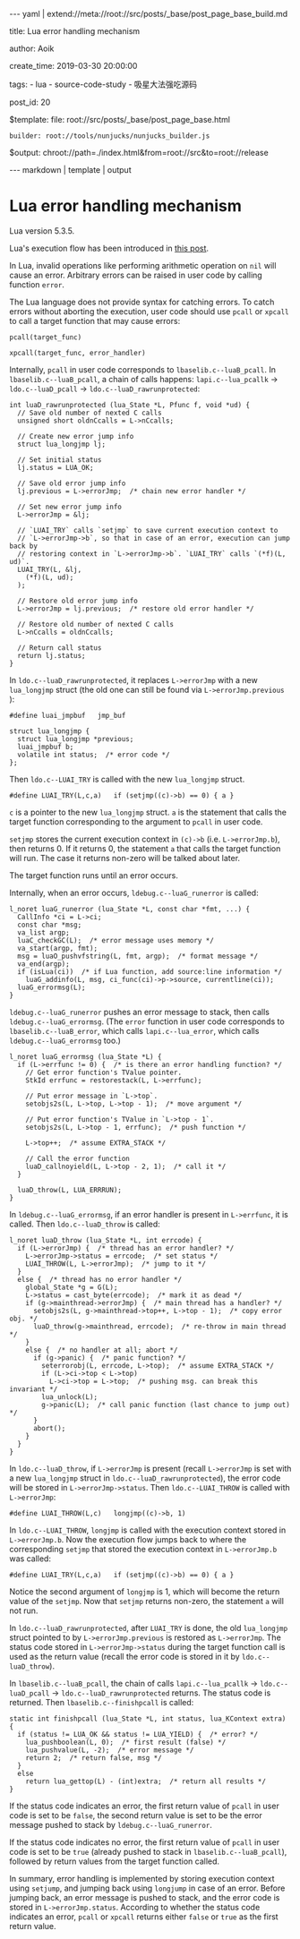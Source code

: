 --- yaml | extend://meta://root://src/posts/_base/post_page_base_build.md

title: Lua error handling mechanism

author: Aoik

create_time: 2019-03-30 20:00:00

tags:
    - lua
    - source-code-study
    - 吸星大法强吃源码

post_id: 20

$template:
    file: root://src/posts/_base/post_page_base.html

    builder: root://tools/nunjucks/nunjucks_builder.js

$output: chroot://path=./index.html&from=root://src&to=root://release

--- markdown | template | output
# Lua error handling mechanism
Lua version 5.3.5.

Lua's execution flow has been introduced in
[this post](https://aoik.me/blog/posts/lua-execution-flow).

In Lua, invalid operations like performing arithmetic operation on `nil` will cause an error. Arbitrary errors can be raised in user code by calling function
`error`.

The Lua language does not provide syntax for catching errors. To catch errors
without aborting the execution, user code should use `pcall` or `xpcall` to
call a target function that may cause errors:
```
pcall(target_func)

xpcall(target_func, error_handler)
```

Internally, `pcall` in user code corresponds to  `lbaselib.c--luaB_pcall`. In
`lbaselib.c--luaB_pcall`, a chain of calls happens: `lapi.c--lua_pcallk` -> `ldo.c--luaD_pcall` -> `ldo.c--luaD_rawrunprotected`:
```
int luaD_rawrunprotected (lua_State *L, Pfunc f, void *ud) {
  // Save old number of nexted C calls
  unsigned short oldnCcalls = L->nCcalls;

  // Create new error jump info
  struct lua_longjmp lj;

  // Set initial status
  lj.status = LUA_OK;

  // Save old error jump info
  lj.previous = L->errorJmp;  /* chain new error handler */

  // Set new error jump info
  L->errorJmp = &lj;

  // `LUAI_TRY` calls `setjmp` to save current execution context to
  // `L->errorJmp->b`, so that in case of an error, execution can jump back by
  // restoring context in `L->errorJmp->b`. `LUAI_TRY` calls `(*f)(L, ud)`.
  LUAI_TRY(L, &lj,
    (*f)(L, ud);
  );

  // Restore old error jump info
  L->errorJmp = lj.previous;  /* restore old error handler */

  // Restore old number of nexted C calls
  L->nCcalls = oldnCcalls;

  // Return call status
  return lj.status;
}
```

In `ldo.c--luaD_rawrunprotected`, it replaces `L->errorJmp` with a new
`lua_longjmp` struct (the old one can still be found via `L->errorJmp.previous`
):
```
#define luai_jmpbuf   jmp_buf

struct lua_longjmp {
  struct lua_longjmp *previous;
  luai_jmpbuf b;
  volatile int status;  /* error code */
};
```

Then `ldo.c--LUAI_TRY` is called with the new `lua_longjmp` struct.
```
#define LUAI_TRY(L,c,a)   if (setjmp((c)->b) == 0) { a }
```
`c` is a pointer to the new `lua_longjmp` struct. `a` is the statement that
calls the target function corresponding to the argument to `pcall` in user
code.

`setjmp` stores the current execution context in `(c)->b` (i.e.
`L->errorJmp.b`), then returns 0. If it returns 0, the statement `a` that calls the target function will run. The case it returns non-zero will be talked about later.

The target function runs until an error occurs.

Internally, when an error occurs, `ldebug.c--luaG_runerror` is called:
```
l_noret luaG_runerror (lua_State *L, const char *fmt, ...) {
  CallInfo *ci = L->ci;
  const char *msg;
  va_list argp;
  luaC_checkGC(L);  /* error message uses memory */
  va_start(argp, fmt);
  msg = luaO_pushvfstring(L, fmt, argp);  /* format message */
  va_end(argp);
  if (isLua(ci))  /* if Lua function, add source:line information */
    luaG_addinfo(L, msg, ci_func(ci)->p->source, currentline(ci));
  luaG_errormsg(L);
}
```

`ldebug.c--luaG_runerror` pushes an error message to stack, then calls
`ldebug.c--luaG_errormsg`. (The `error` function in user code corresponds to
`lbaselib.c--luaB_error`, which calls `lapi.c--lua_error`, which calls
`ldebug.c--luaG_errormsg` too.)
```
l_noret luaG_errormsg (lua_State *L) {
  if (L->errfunc != 0) {  /* is there an error handling function? */
    // Get error function's TValue pointer.
    StkId errfunc = restorestack(L, L->errfunc);

    // Put error message in `L->top`.
    setobjs2s(L, L->top, L->top - 1);  /* move argument */

    // Put error function's TValue in `L->top - 1`.
    setobjs2s(L, L->top - 1, errfunc);  /* push function */

    L->top++;  /* assume EXTRA_STACK */

    // Call the error function
    luaD_callnoyield(L, L->top - 2, 1);  /* call it */
  }
  
  luaD_throw(L, LUA_ERRRUN);
}
```

In `ldebug.c--luaG_errormsg`, if an error handler is present in `L->errfunc`,
it is called. Then `ldo.c--luaD_throw` is called:
```
l_noret luaD_throw (lua_State *L, int errcode) {
  if (L->errorJmp) {  /* thread has an error handler? */
    L->errorJmp->status = errcode;  /* set status */
    LUAI_THROW(L, L->errorJmp);  /* jump to it */
  }
  else {  /* thread has no error handler */
    global_State *g = G(L);
    L->status = cast_byte(errcode);  /* mark it as dead */
    if (g->mainthread->errorJmp) {  /* main thread has a handler? */
      setobjs2s(L, g->mainthread->top++, L->top - 1);  /* copy error obj. */
      luaD_throw(g->mainthread, errcode);  /* re-throw in main thread */
    }
    else {  /* no handler at all; abort */
      if (g->panic) {  /* panic function? */
        seterrorobj(L, errcode, L->top);  /* assume EXTRA_STACK */
        if (L->ci->top < L->top)
          L->ci->top = L->top;  /* pushing msg. can break this invariant */
        lua_unlock(L);
        g->panic(L);  /* call panic function (last chance to jump out) */
      }
      abort();
    }
  }
}
```

In `ldo.c--luaD_throw`, if `L->errorJmp` is present (recall `L->errorJmp` is
set with a new `lua_longjmp` struct in `ldo.c--luaD_rawrunprotected`), the
error code will be stored in `L->errorJmp->status`. Then `ldo.c--LUAI_THROW` is
called with `L->errorJmp`:
```
#define LUAI_THROW(L,c)   longjmp((c)->b, 1)
```

In `ldo.c--LUAI_THROW`, `longjmp` is called with the execution context stored
in `L->errorJmp.b`. Now the execution flow jumps back to where the
corresponding `setjmp` that stored the execution context in `L->errorJmp.b`
was called:
```
#define LUAI_TRY(L,c,a)   if (setjmp((c)->b) == 0) { a }
```

Notice the second argument of `longjmp` is 1, which will become the return
value of the `setjmp`. Now that `setjmp` returns non-zero, the statement `a`
will not run.

In `ldo.c--luaD_rawrunprotected`, after `LUAI_TRY` is done, the old
`lua_longjmp` struct pointed to by `L->errorJmp.previous` is restored as
`L->errorJmp`. The status code stored in `L->errorJmp->status` during the
target function call is used as the return value (recall the error code is
stored in it by `ldo.c--luaD_throw`).

In `lbaselib.c--luaB_pcall`, the chain of calls `lapi.c--lua_pcallk` ->
`ldo.c--luaD_pcall` -> `ldo.c--luaD_rawrunprotected` returns. The status code
is returned. Then `lbaselib.c--finishpcall` is called:
```
static int finishpcall (lua_State *L, int status, lua_KContext extra) {
  if (status != LUA_OK && status != LUA_YIELD) {  /* error? */
    lua_pushboolean(L, 0);  /* first result (false) */
    lua_pushvalue(L, -2);  /* error message */
    return 2;  /* return false, msg */
  }
  else
    return lua_gettop(L) - (int)extra;  /* return all results */
}
```

If the status code indicates an error, the first return value of `pcall` in
user code is set to be `false`, the second return value is set to be the error
message pushed to stack by `ldebug.c--luaG_runerror`.

If the status code indicates no error, the first return value of `pcall` in
user code is set to be `true` (already pushed to stack in
`lbaselib.c--luaB_pcall`), followed by return values from the target
function called.

In summary, error handling is implemented by storing execution context using
`setjump`, and jumping back using `longjump` in case of an error. Before
jumping back, an error message is pushed to stack, and the error code is stored
in `L->errorJmp.status`. According to whether the status code indicates an
error, `pcall` or `xpcall` returns either `false` or `true` as the first return
value.

